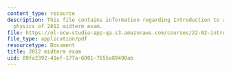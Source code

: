 ```yaml
---
content_type: resource
description: This file contains information regarding Introduction to applied nuclear
  physics of 2012 midterm exam.
file: https://ol-ocw-studio-app-qa.s3.amazonaws.com/courses/22-02-introduction-to-applied-nuclear-physics-spring-2012/89fa239241ef177a60017655a89490ab_MIT22_02S12_midterm.pdf
file_type: application/pdf
resourcetype: Document
title: 2012 midterm exam
uid: 89fa2392-41ef-177a-6001-7655a89490ab
---
```


